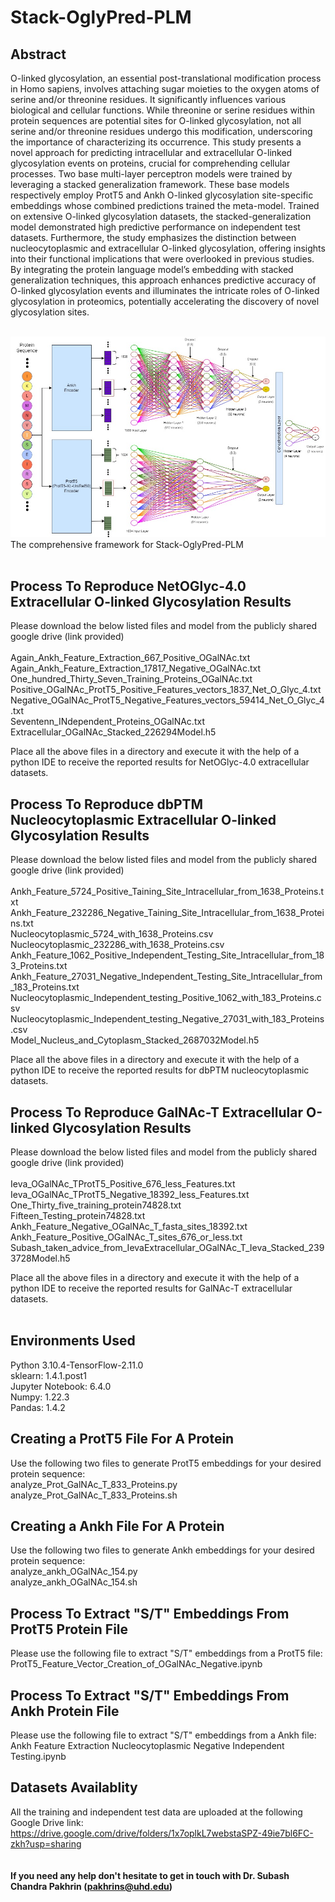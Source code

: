 # Stack-OglyPred-PLM

## Abstract

O-linked glycosylation, an essential post-translational modification process in Homo sapiens, involves attaching sugar moieties to the oxygen atoms of serine and/or threonine residues. It significantly influences various biological and cellular functions. While threonine or serine residues within protein sequences are potential sites for O-linked glycosylation, not all serine and/or threonine residues undergo this modification, underscoring the importance of characterizing its occurrence. This study presents a novel approach for predicting intracellular and extracellular O-linked glycosylation events on proteins, crucial for comprehending cellular processes. Two base multi-layer perceptron models were trained by leveraging a stacked generalization framework. These base models respectively employ ProtT5 and Ankh O-linked glycosylation site-specific embeddings whose combined predictions trained the meta-model. Trained on extensive O-linked glycosylation datasets, the stacked-generalization model demonstrated high predictive performance on independent test datasets. Furthermore, the study emphasizes the distinction between nucleocytoplasmic and extracellular O-linked glycosylation, offering insights into their functional implications that were overlooked in previous studies. By integrating the protein language model’s embedding with stacked generalization techniques, this approach enhances predictive accuracy of O-linked glycosylation events and illuminates the intricate roles of O-linked glycosylation in proteomics, potentially accelerating the discovery of novel glycosylation sites.

<br>
<img max-width = 100% alt="image" src="https://github.com/PakhrinLab/Stack-OglyPred-PLM/blob/main/Stack-OglyPred-PLM.jpg">
The comprehensive framework for Stack-OglyPred-PLM
<br>
<br>

## Process To Reproduce NetOGlyc-4.0 Extracellular O-linked Glycosylation Results
Please download the below listed files and model from the publicly shared google drive (link provided) 
<br>
<br>
Again_Ankh_Feature_Extraction_667_Positive_OGalNAc.txt
<br>
Again_Ankh_Feature_Extraction_17817_Negative_OGalNAc.txt
<br>
One_hundred_Thirty_Seven_Training_Proteins_OGalNAc.txt
<br>
Positive_OGalNAc_ProtT5_Positive_Features_vectors_1837_Net_O_Glyc_4.txt
<br>
Negative_OGalNAc_ProtT5_Negative_Features_vectors_59414_Net_O_Glyc_4.txt
<br>
Seventenn_INdependent_Proteins_OGalNAc.txt
<br>
Extracellular_OGalNAc_Stacked_226294Model.h5
<br>

Place all the above files in a directory and execute it with the help of a python IDE to receive the reported results for NetOGlyc-4.0 extracellular datasets.


## Process To Reproduce dbPTM Nucleocytoplasmic Extracellular O-linked Glycosylation Results
Please download the below listed files and model from the publicly shared google drive (link provided) 
<br>
<br>
Ankh_Feature_5724_Positive_Taining_Site_Intracellular_from_1638_Proteins.txt
<br>
Ankh_Feature_232286_Negative_Taining_Site_Intracellular_from_1638_Proteins.txt
<br>
Nucleocytoplasmic_5724_with_1638_Proteins.csv
<br>
Nucleocytoplasmic_232286_with_1638_Proteins.csv
<br>
Ankh_Feature_1062_Positive_Independent_Testing_Site_Intracellular_from_183_Proteins.txt
<br>
Ankh_Feature_27031_Negative_Independent_Testing_Site_Intracellular_from_183_Proteins.txt
<br>
Nucleocytoplasmic_Independent_testing_Positive_1062_with_183_Proteins.csv
<br>
Nucleocytoplasmic_Independent_testing_Negative_27031_with_183_Proteins.csv
<br>
Model_Nucleus_and_Cytoplasm_Stacked_2687032Model.h5
<br>

Place all the above files in a directory and execute it with the help of a python IDE to receive the reported results for  dbPTM nucleocytoplasmic datasets.

## Process To Reproduce GalNAc-T Extracellular O-linked Glycosylation Results
Please download the below listed files and model from the publicly shared google drive (link provided) 
<br>
<br>
Ieva_OGalNAc_TProtT5_Positive_676_less_Features.txt
<br>
Ieva_OGalNAc_TProtT5_Negative_18392_less_Features.txt
<br>
One_Thirty_five_training_protein74828.txt
<br>
Fifteen_Testing_protein74828.txt
<br>
Ankh_Feature_Negative_OGalNAc_T_fasta_sites_18392.txt
<br>
Ankh_Feature_Positive_OGalNAc_T_sites_676_or_less.txt
<br>
Subash_taken_advice_from_IevaExtracellular_OGalNAc_T_Ieva_Stacked_2393728Model.h5
<br>

Place all the above files in a directory and execute it with the help of a python IDE to receive the reported results for GalNAc-T extracellular datasets.
<br>
<br>

## Environments Used
Python 3.10.4-TensorFlow-2.11.0
<br>
sklearn: 1.4.1.post1
<br>
Jupyter Notebook: 6.4.0
<br>
Numpy: 1.22.3
<br>
Pandas: 1.4.2

## Creating a ProtT5 File For A Protein
Use the following two files to generate ProtT5 embeddings for your desired protein sequence:
<br>
analyze_Prot_GalNAc_T_833_Proteins.py
<br>
analyze_Prot_GalNAc_T_833_Proteins.sh


## Creating a Ankh File For A Protein
Use the following two files to generate Ankh embeddings for your desired protein sequence:
<br>
analyze_ankh_OGalNAc_154.py
<br>
analyze_ankh_OGalNAc_154.sh

## Process To Extract "S/T" Embeddings From ProtT5 Protein File
Please use the following file to extract "S/T" embeddings from a ProtT5 file:
<br>
ProtT5_Feature_Vector_Creation_of_OGalNAc_Negative.ipynb
<br>

## Process To Extract "S/T" Embeddings From Ankh Protein File
Please use the following file to extract "S/T" embeddings from a Ankh file:
<br>
Ankh Feature Extraction Nucleocytoplasmic Negative Independent Testing.ipynb
<br>

## Datasets Availablity
All the training and independent test data are uploaded at the following Google Drive link:
https://drive.google.com/drive/folders/1x7oplkL7webstaSPZ-49ie7bl6FC-zkh?usp=sharing
<br>
<br>
<br>
**If you need any help don't hesitate to get in touch with Dr. Subash Chandra Pakhrin (pakhrins@uhd.edu)**
